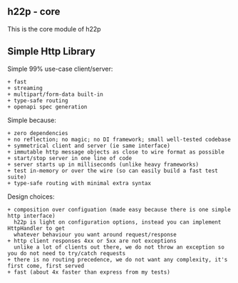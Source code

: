 ## h22p - core

This is the core module of h22p

## Simple Http Library

Simple 99% use-case client/server:

    + fast
    + streaming
    + multipart/form-data built-in
    + type-safe routing 
    + openapi spec generation

Simple because:

    + zero dependencies
    + no reflection; no magic; no DI framework; small well-tested codebase
    + symmetrical client and server (ie same interface) 
    + immutable http message objects as close to wire format as possible
    + start/stop server in one line of code 
    + server starts up in milliseconds (unlike heavy frameworks)
    + test in-memory or over the wire (so can easily build a fast test suite)
    + type-safe routing with minimal extra syntax

Design choices:

    + composition over configuation (made easy because there is one simple http interface)
      h22p is light on configuration options, instead you can implement HttpHandler to get 
      whatever behaviour you want around request/response
    + http client responses 4xx or 5xx are not exceptions
      unlike a lot of clients out there, we do not throw an exception so you do not need to try/catch requests
    + there is no routing precedence, we do not want any complexity, it's first come, first served
    + fast (about 4x faster than express from my tests) 